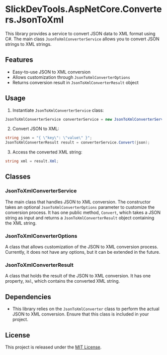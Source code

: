 # SlickDevTools.AspNetCore.Converters.JsonToXml

This library provides a service to convert JSON data to XML format using C#. The main class `JsonToXmlConverterService` allows you to convert JSON strings to XML strings.

## Features

- Easy-to-use JSON to XML conversion
- Allows customization through `JsonToXmlConverterOptions`
- Returns conversion result in `JsonToXmlConverterResult` object

## Usage

1. Instantiate `JsonToXmlConverterService` class:

```csharp
JsonToXmlConverterService converterService = new JsonToXmlConverterService();
```

2. Convert JSON to XML:

```csharp
string json = "{ \"key\": \"value\" }";
JsonToXmlConverterResult result = converterService.Convert(json);
```

3. Access the converted XML string:

```csharp
string xml = result.Xml;
```

## Classes

### JsonToXmlConverterService

The main class that handles JSON to XML conversion. The constructor takes an optional `JsonToXmlConverterOptions` parameter to customize the conversion process. It has one public method, `Convert`, which takes a JSON string as input and returns a `JsonToXmlConverterResult` object containing the XML string.

### JsonToXmlConverterOptions

A class that allows customization of the JSON to XML conversion process. Currently, it does not have any options, but it can be extended in the future.

### JsonToXmlConverterResult

A class that holds the result of the JSON to XML conversion. It has one property, `Xml`, which contains the converted XML string.

## Dependencies

- This library relies on the `JsonToXmlConverter` class to perform the actual JSON to XML conversion. Ensure that this class is included in your project.

## License

This project is released under the [MIT License](https://opensource.org/licenses/MIT).